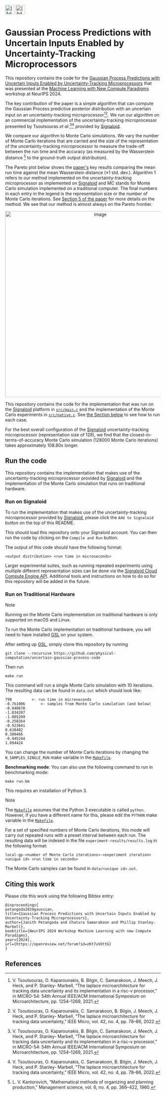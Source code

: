 [<img src="https://assets.signaloid.io/add-to-signaloid-cloud-logo-dark-latest.png#gh-dark-mode-only" alt="[Add to signaloid.io]" height="30">](https://signaloid.io/repositories?connect=https://github.com/physical-computation/uncertain-gaussian-process-code#gh-dark-mode-only)
[<img src="https://assets.signaloid.io/add-to-signaloid-cloud-logo-light-latest.png#gh-light-mode-only" alt="[Add to signaloid.io]" height="30">](https://signaloid.io/repositories?connect=https://github.com/physical-computation/uncertain-gaussian-process-code#gh-light-mode-only)

# Gaussian Process Predictions with Uncertain Inputs Enabled by Uncertainty-Tracking Microprocessors
This repository contains the code for the [Gaussian Process Predictions with Uncertain Inputs Enabled by Uncertainty-Tracking Microprocessors](https://openreview.net/forum?id=zKt7uVOttG) that was presented at the
[Machine Learning with New Compute Paradigms](https://neurips.cc/virtual/2024/workshop/84700) workshop at NeurIPS 2024.

The key contribution of the paper is a simple algorithm that can compute the Gaussian Process predictive posterior distribution with an uncertain input on an uncertainty-tracking microprocessor[^1][^2]. We run our algorithm on an commercial implementation of the uncertainty-tracking microprocessor presented by Tsoutsouras _et al._[^1][^2] provided by [Signaloid](https://signaloid.io).

We compare our algorithm to Monte Carlo simulations. We vary the number of Monte Carlo iterations that are carried and the size of the representation of the uncertainty-tracking microprocessor to measure the trade-off between the run time and the accuracy (as measured by the Wasserstein distance [^3] to the ground-truth output distribution).

The Pareto plot below shows the [paper's](https://openreview.net/forum?id=zKt7uVOttG) key results comparing the mean run time against the mean Wasserstein distance (±1 std. dev.). Algorithm 1 refers to our method implemented on the uncertainty-tracking microprocessor as implemented on [Signaloid](https://signaloid.io) and MC stands for Monte Carlo simulation implemented on a traditional computer. The final numbers in each entry in the legend is the representation size or the number of Monte Carlo iterations. See [Section 5 of the paper](https://openreview.net/forum?id=zKt7uVOttG) for more details on the method. We see that our method is almost always on the Pareto frontier.
<p align="center">
  <img width="600" alt="image" src="https://github.com/user-attachments/assets/5c8840c2-8d3f-4b55-be6c-74a148555196">
</p>


This repository contains the code for the implementation that was run on the [Signaloid](https://signaloid.io) platform in [`src/main.c`](src/main.c) and the implementation of the Monte Carlo experiments in [`src/native.c`](src/native.c). See [the Section below](#run-on-signaloid) to see how to run each case.

For the best overall configuration of the [Signaloid](https://signaloid.io) uncertainty-tracking microprocessor (representation size of 128), we find that the closest-in-terms-of-accuracy Monte Carlo simulation (128000 Monte Carlo iterations) takes approximately 108.80x longer.

## Run the code
This repository contains the implementation that makes use of the uncertainty-tracking microprocessor provided by [Signaloid](https://signaloid.io) and the implementation of the Monte Carlo simulation that runs on traditional hardware.

### Run on Signaloid
To run the implementation that makes use of the uncertainty-tracking microprocessor provided by [Signaloid](https://signaloid.io), please click the `Add to Signaloid` button on the top of this README.

This should load this repository onto your Signaloid account. You can then run the code by clicking on the `Compile and Run` button.

The output of this code should have the following format:
```
<output distribution> <run time in microseconds>
```

Larger experimental suites, such as running repeated experiments using multiple different representation sizes can be done via the [Signaloid Cloud Compute Engine API](https://docs.signaloid.io/docs/api/). Additional tools and instructions on how to do so for this repository will be added in the future.

### Run on Traditional Hardware
> [!NOTE]
> Running on the Monte Carlo implementation on traditional hardware is only supported on macOS and Linux.

To run the Monte Carlo implementation on traditional hardware, you will need to have installed [GSL](https://www.gnu.org/software/gsl/) on your system.

After setting up [GSL](https://www.gnu.org/software/gsl/), simply clone this repository by running
```
git clone --recursive https://github.com/physical-computation/uncertain-gaussian-process-code
```

Then run
```
make run
```

This command will run a single Monte Carlo simulation with 10 iterations. The resulting data can be found in `data.out` which should look like:
```
799	        <- run time in microseconds
-0.761006       <- samples from Monte Carlo simulation (and below)
-0.840678
-1.034207
-1.085209
-0.258264
-0.923841
0.638482
0.300466
-0.945244
1.094424
```

You can change the number of Monte Carlo iterations by changing the `N_SAMPLES_SINGLE_RUN` make variable in the [`Makefile`](Makefile).


**Benchmarking mode**:
You can also use the following command to run in benchmarking mode:
```
make run-bm
```

This requires an installation of Python 3.
> [!NOTE]
> The [`Makefile`](Makefile) assumes that the Python 3 executable is called `python`. However, if you have a different name for this, please edit the `PYTHON` make variable in the [`Makefile`](Makefile).

For a set of specified numbers of Monte Carlo iterations, this mode will carry out repeated runs with a preset interval between each run. The resulting data will be indexed in the file `experiment-results/results.log` in the following format:
```
local-gp-<number of Monte Carlo iterations>-<experiment iteration> <unique id> <run time in seconds>
```

The Monte Carlo samples can be found in `data/<unique id>.out`.

## Citing this work
Please cite this work using the following Bibtex entry:

```
@inproceedings{
petangoda2024gaussian,
title={Gaussian Process Predictions with Uncertain Inputs Enabled by Uncertainty-Tracking Microprocessors},
author={Janith Petangoda and Chatura Samarakoon and Phillip Stanley-Marbell},
booktitle={NeurIPS 2024 Workshop Machine Learning with new Compute Paradigms},
year={2024},
url={https://openreview.net/forum?id=zKt7uVOttG}
}
```

## References
[^1]: V. Tsoutsouras, O. Kaparounakis, B. Bilgin, C. Samarakoon, J. Meech, J. Heck, and P. Stanley-
Marbell, “The laplace microarchitecture for tracking data uncertainty and its implementation
in a risc-v processor,” in MICRO-54: 54th Annual IEEE/ACM International Symposium on
Microarchitecture, pp. 1254–1269, 2021.
[^2]: V. Tsoutsouras, O. Kaparounakis, C. Samarakoon, B. Bilgin, J. Meech, J. Heck, and P. Stanley-
Marbell, “The laplace microarchitecture for tracking data uncertainty,” IEEE Micro, vol. 42,
no. 4, pp. 78–86, 2022.
[^3]: L. V. Kantorovich, “Mathematical methods of organizing and planning production,” Management science, vol. 6, no. 4, pp. 366–422, 1960.
